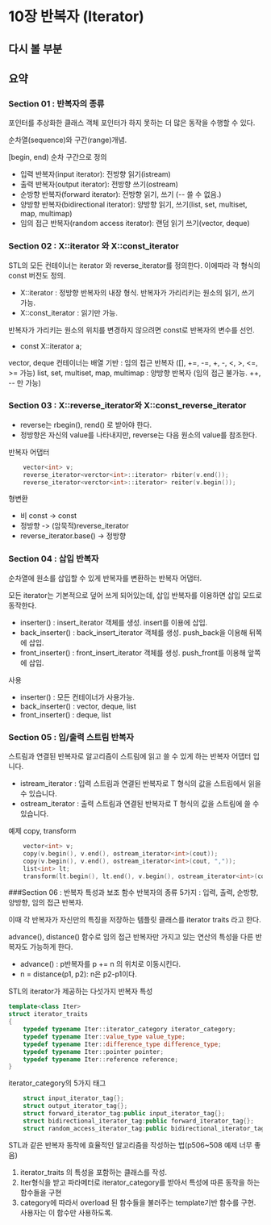 # 10장 반복자 (Iterator)

## 다시 볼 부분

## 요약
### Section 01 : 반복자의 종류
포인터를 추상화한 클래스 객체 포인터가 하지 못하는 더 많은 동작을 수행할 수 있다.

순차열(sequence)와 구간(range)개념.

[begin, end) 순차 구간으로 정의
  * 입력 반복자(input iterator): 전방향 읽기(istream)
  * 출력 반복자(output iterator): 전방향 쓰기(ostream)
  * 순방향 반복자(forward iterator): 전방향 읽기, 쓰기 (-- 쓸 수 없음.)
  * 양방향 반복자(bidirectional iterator): 양방향 읽기, 쓰기(list, set, multiset, map, multimap)
  * 임의 접근 반복자(random access iterator): 랜덤 읽기 쓰기(vector, deque)
 

### Section 02 : X::iterator 와 X::const_iterator
STL의 모든 컨테이너는 iterator 와 reverse_iterator를 정의한다. 이에따라 각 형식의 const 버전도 정의.
  * X::iterator : 정방향 반복자의 내장 형식. 반복자가 가리리키는 원소의 읽기, 쓰기 가능.
  * X::const_iterator : 읽기만 가능.
  
반복자가 가리키는 원소의 위치를 변경하지 않으려면 const로 반복자의 변수를 선언.
  * const X::iterator a;
  
vector, deque 컨테이너는 배열 기반 : 임의 접근 반복자 ([], +=, -=, +, -, <, >, <=, >= 가능)
list, set, multiset, map, multimap : 양방향 반복자 (임의 접근 불가능. ++, -- 만 가능)

### Section 03 : X::reverse_iterator와 X::const_reverse_iterator 
  * reverse는 rbegin(), rend() 로 받아야 한다. 
  * 정방향은 자신의 value를 나타내지만, reverse는 다음 원소의 value를 참조한다.
  
반복자 어댑터
```cpp
    vector<int> v;
    reverse_iterator<verctor<int>::iterator> rbiter(v.end());
    reverse_iterator<verctor<int>::iterator> reiter(v.begin());
```
형변환
  * 비 const -> const
  * 정방향 -> (암묵적)reverse_iterator 
  * reverse_iterator.base() -> 정방향
  
### Section 04 : 삽입 반복자
순차열에 원소를 삽입할 수 있게 반복자를 변환하는 반복자 어댑터.

모든 iterator는 기본적으로 덮어 쓰게 되어있는데, 삽입 반복자를 이용하면 삽입 모드로 동작한다.

  * inserter()  : insert_iterator 객체를 생성. insert를 이용에 삽입.
  * back_inserter() : back_insert_iterator 객체를 생성. push_back을 이용해 뒤쪽에 삽입.
  * front_inserter() : front_insert_iterator 객체를 생성. push_front를 이용해 앞쪽에 삽입.

사용
  * inserter() : 모든 컨테이너가 사용가능.
  * back_inserter() : vector, deque, list
  * front_inserter() : deque, list
  
### Section 05 : 입/출력 스트림 반복자
스트림과 연결된 반복자로 알고리즘이 스트림에 읽고 쓸 수 있게 하는 반복자 어댑터 입니다.
  * istream_iterator<T> : 입력 스트림과 연결된 반복자로 T 형식의 값을 스트림에서 읽을 수 있습니다.
  * ostream_iterator<T> : 출력 스트림과 연결된 반복자로 T 형식의 값을 스트림에 쓸 수 있습니다.
  
예제 copy, transform
```cpp
    vector<int> v;
    copy(v.begin(), v.end(), ostream_iterator<int>(cout));
    copy(v.begin(), v.end(), ostream_iterator<int>(cout, ","));
    list<int> lt;
    transform(lt.begin(), lt.end(), v.begin(), ostream_iterator<int>(cout, " "), plust<int>());
```

###Section 06 : 반복자 특성과 보조 함수
반복자의 종류 5가지 : 입력, 출력, 순방향, 양방향, 임의 접근 반복자.

이때 각 반복자가 자신만의 특징을 저장하는 템플릿 클래스를 iterator traits 라고 한다. 

advance(), distance() 함수로 임의 접근 반복자만 가지고 있는 연산의 특성을 다른 반복자도 가능하게 한다.
  * advance() : p반복자를 p += n 의 위치로 이동시킨다.
  * n = distance(p1, p2): n은 p2-p1이다. 

STL의 iterator가 제공하는 다섯가지 반복자 특성
```cpp
template<class Iter>
struct iterator_traits
{
    typedef typename Iter::iterator_category iterator_category;
    typedef typename Iter::value_type value_type;
    typedef typename Iter::difference_type difference_type;
    typedef typename Iter::pointer pointer;
    typedef typename Iter::reference reference;
}
```
iterator_category의 5가지 태그
```cpp
    struct input_iterator_tag{};
    struct output_iterator_tag{};
    struct forward_iterator_tag:public input_iterator_tag{};
    struct bidirectional_iterator_tag:public forward_iterator_tag{};
    struct random_access_iterator_tag:public bidirectional_iterator_tag{};
```

STL과 같은 반복자 동작에 효율적인 알고리즘을 작성하는 법(p506~508 예제 너무 좋음)
  1. iterator_traits 의 특성을 포함하는 클래스를 작성.
  2. Iter형식을 받고 파라메터로 iterator_category를 받아서 특성에 따른 동작을 하는 함수들을 구현
  3. category에 따라서 overload 된 함수들을 불러주는 template기반 함수를 구현. 사용자는 이 함수만 사용하도록.


